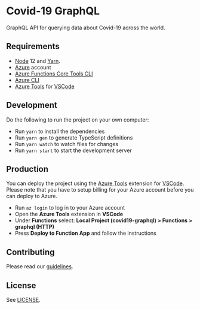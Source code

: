 # Covid-19 GraphQL

GraphQL API for querying data about Covid-19 across the world.

## Requirements

- [Node](https://github.com/tj/n) 12 and [Yarn](https://yarnpkg.com).
- [Azure](https://azure.com/) account
- [Azure Functions Core Tools CLI](https://docs.microsoft.com/en-us/azure/azure-functions/functions-run-local#v3)
- [Azure CLI](https://docs.microsoft.com/en-us/cli/azure/install-azure-cli?view=azure-cli-latest)
- [Azure Tools](https://marketplace.visualstudio.com/items?itemName=ms-vscode.vscode-node-azure-pack) for [VSCode](https://code.visualstudio.com/)

## Development

Do the following to run the project on your own computer:

- Run `yarn` to install the dependencies
- Run `yarn gen` to generate TypeScript definitions
- Run `yarn watch` to watch files for changes
- Run `yarn start` to start the development server

## Production

You can deploy the project using the [Azure Tools](https://marketplace.visualstudio.com/items?itemName=ms-vscode.vscode-node-azure-pack) extension for [VSCode](https://code.visualstudio.com/). Please note that you have to setup billing for your Azure account before you can deploy to Azure.

- Run `az login` to log in to your Azure account
- Open the **Azure Tools** extension in **VSCode**
- Under **Functions** select: **Local Project (covid19-graphql) > Functions > graphql (HTTP)**
- Press **Deploy to Function App** and follow the instructions

## Contributing

Please read our [guidelines](.github/CONTRIBUTING.md).

## License

See [LICENSE](LICENSE).
